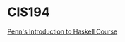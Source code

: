 CIS194
======

[Penn's Introduction to Haskell Course][cis194]

[cis194]: http://www.seas.upenn.edu/~cis194/fall14/spring13/
